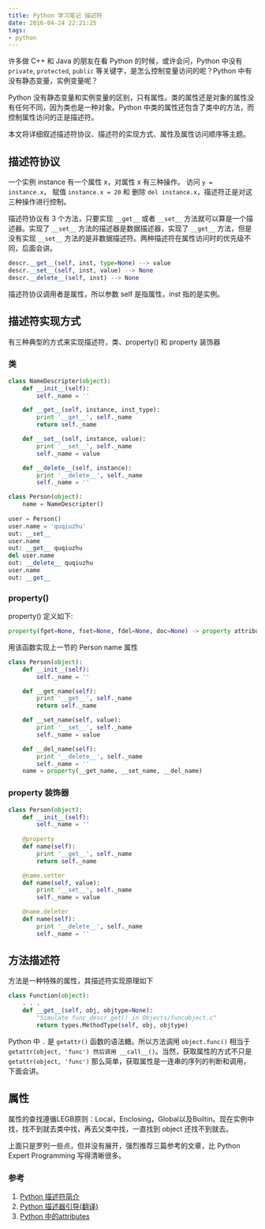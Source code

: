 ```yaml
---
title: Python 学习笔记 描述符
date: 2016-04-24 22:21:25
tags:
- python
---
```

许多做 C++ 和 Java 的朋友在看 Python 的时候，或许会问，Python 中没有 `private`, `protected`, `public` 等关键字，是怎么控制变量访问的呢？Python 中有没有静态变量，实例变量呢？ 

Python 没有静态变量和实例变量的区别，只有属性。类的属性还是对象的属性没有任何不同，因为类也是一种对象。Python 中类的属性还包含了类中的方法，而控制属性访问的正是描述符。

本文将详细叙述描述符协议、描述符的实现方式、属性及属性访问顺序等主题。
<!-- more -->
## 描述符协议
一个实例 instance 有一个属性 x，对属性 x 有三种操作。 访问 `y = instance.x`， 赋值 `instance.x = 20` 和 删除 `del instance.x`，描述符正是对这三种操作进行控制。 

描述符协议有 3 个方法，只要实现 `__get__` 或者 `__set__` 方法就可以算是一个描述器。实现了 `__set__` 方法的描述器是数据描述器，实现了 `__get__` 方法，但是没有实现 `__set__` 方法的是非数据描述符。两种描述符在属性访问时的优先级不同，后面会讲。

```py
descr.__get__(self, inst, type=None) --> value
descr.__set__(self, inst, value) --> None
descr.__delete__(self, inst) --> None
```

描述符协议调用者是属性，所以参数 self 是指属性，inst 指的是实例。

## 描述符实现方式
有三种典型的方式来实现描述符，类、property() 和 property 装饰器 

### 类

```py
class NameDescripter(object):
    def __init__(self):
        self._name = ''

    def __get__(self, instance, inst_type):
        print '__get__', self._name
        return self._name

    def __set__(self, instance, value):
        print '__set__', self._name
        self._name = value

    def __delete__(self, instance):
        print '__delete__', self._name
        self._name = ''

class Person(object):
    name = NameDescripter()
    
user = Person()
user.name = 'quqiuzhu' 
out: __set__
user.name  
out: __get__ quqiuzhu
del user.name
out: __delete__ quqiuzhu
user.name
out: __get__
```

### property()
property() 定义如下:

```py
property(fget=None, fset=None, fdel=None, doc=None) -> property attribute
```
用该函数实现上一节的 Person name 属性

```py
class Person(object):
    def __init__(self):
        self._name = ''

    def __get_name(self):
        print '__get__', self._name
        return self._name

    def __set_name(self, value):
        print '__set__', self._name
        self._name = value

    def __del_name(self):
        print '__delete__', self._name
        self._name = ''
    name = property(__get_name, __set_name, __del_name)
```

### property 装饰器

```py
class Person(object):
    def __init__(self):
        self._name = ''
        
    @property
    def name(self):
        print '__get__', self._name
        return self._name

    @name.setter
    def name(self, value):
        print '__set__', self._name
        self._name = value

    @name.deleter
    def name(self):
        print '__delete__', self._name
        self._name = ''
```

## 方法描述符
方法是一种特殊的属性，其描述符实现原理如下

```py
class Function(object):
    . . .
    def __get__(self, obj, objtype=None):
        "Simulate func_descr_get() in Objects/funcobject.c"
        return types.MethodType(self, obj, objtype)
```

Python 中 `.` 是 `getattr()` 函数的语法糖。所以方法调用 `object.func()` 相当于 `getattr(object, 'func') 然后调用 __call__()`。当然，获取属性的方式不只是 `getattr(object, 'func')` 那么简单，获取属性是一连串的序列的判断和调用，下面会讲。

## 属性
属性的查找遵循LEGB原则：Local，Enclosing，Global以及Builtin。现在实例中找，找不到就去类中找，再去父类中找，一直找到 object 还找不到就去。

上面只是罗列一些点，但并没有展开，强烈推荐三篇参考的文章，比 Python Expert Programming 写得清晰很多。

### 参考
1. [Python 描述符简介][ibm]
2. [Python 描述器引导(翻译)][intro]
3.  [Python 中的attributes][attribute]

[ibm]: https://www.ibm.com/developerworks/cn/opensource/os-pythondescriptors/
[intro]: http://pyzh.readthedocs.org/en/latest/Descriptor-HOW-TO-Guide.html
[attribute]: http://wlwang41.github.io/content/python/python%E4%B8%AD%E7%9A%84attributes.html